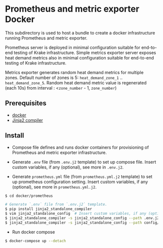 # Prometheus and metric exporter Docker

This subdirectory is used to host a bundle to create a docker
infrastructure running Prometheus and metric exporter.

Prometheus server is deployed in minimal configuration suitable for end-to-end
testing of Krake infrastructure.
Simple metrics exporter server exposes heat demand metrics also in minimal
configuration suitable for end-to-end testing of Krake infrastructure.

Metrics exporter generates random heat demand metrics for multiple zones.
Default number of zones is 5: `heat_demand_zone_1` .. `heat_demand_zone_5`.
Random heat demand metric value is regenerated (each 10s) from interval :
     <`zone_number` - 1, `zone_number`)

## Prerequisites

 - [docker](https://www.docker.com/)
 - [Jinja2 compiler](https://github.com/filwaitman/jinja2-standalone-compiler)


## Install

- Compose file defines and runs docker containers for provisioning of
Prometheus and metric exporter infrastructure.

- Generate `.env` file (from `.env.j2` template) to set up compose file.
Insert custom variables, if any (optional), see more in `.env.j2`.
- Generate `prometheus.yml` file (from `prometheus.yml.j2` template) to set up prometheus configuration setting.
Insert custom variables, if any (optional), see more in `prometheus.yml.j2`.

```bash
$ cd docker/prometheus

# Generate `.env` file from `.env.j2` template.
$ pip install jinja2_standalone_compiler
$ vim jinja2_standalone_config  # Insert custom variables, if any (optional)
$ jinja2_standalone_compiler -s jinja2_standalone_config --path .env.j2
$ jinja2_standalone_compiler -s jinja2_standalone_config --path config/prometheus.yml.j2
```

- Run docker compose

```bash
$ docker-compose up --detach
```
